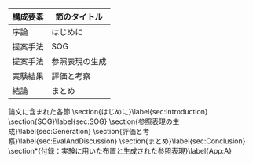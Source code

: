 構成要素 | 節のタイトル
 --- | --- 
序論 | はじめに
提案手法 | SOG
提案手法 | 参照表現の生成
実験結果 | 評価と考察
結論 | まとめ

論文に含まれた各節
\section{はじめに}\label{sec:Introduction}
\section{SOG}\label{sec:SOG}
\section{参照表現の生成}\label{sec:Generation}
\section{評価と考察}\label{sec:EvalAndDiscussion}
\section{まとめ}\label{sec:Conclusion}
\section*{付録：実験に用いた布置と生成された参照表現}\label{App:A}
